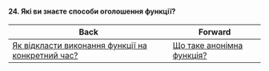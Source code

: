 #### 24. Які ви знаєте способи оголошення функції?



| Back | Forward |
|---|---|
| [Як відкласти виконання функції на конкретний час?](/ua/junior/javascript/how-to-delay-function-execution.md)  | [Що таке анонімна функція?](/ua/junior/javascript/what-is-an-anonymous-function.md) |